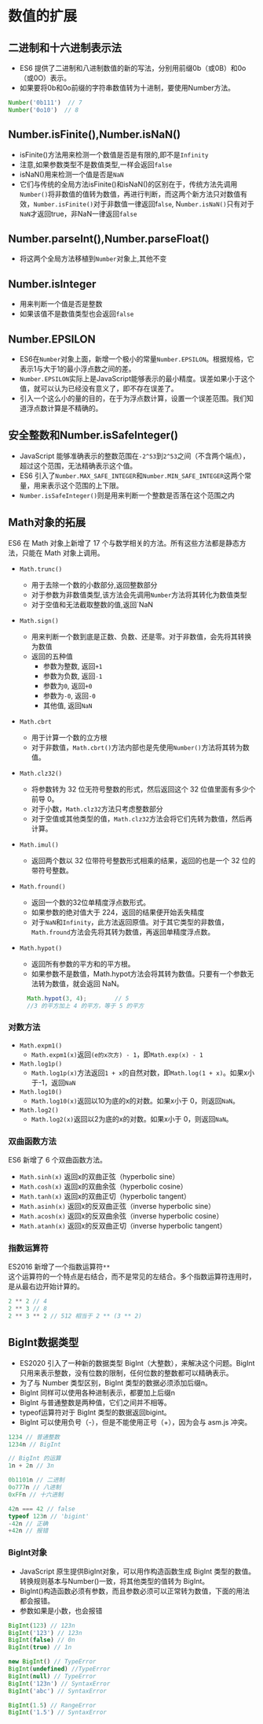 # 数值的扩展

## 二进制和十六进制表示法

- ES6 提供了二进制和八进制数值的新的写法，分别用前缀0b（或0B）和0o（或0O）表示。
- 如果要将0b和0o前缀的字符串数值转为十进制，要使用Number方法。

```JavaScript
Number('0b111')  // 7
Number('0o10')  // 8
```

## Number.isFinite(),Number.isNaN()

- isFinite()方法用来检测一个数值是否是有限的,即不是`Infinity`
- 注意,如果参数类型不是数值类型,一样会返回`false`
- isNaN()用来检测一个值是否是`NaN`
- 它们与传统的全局方法isFinite()和isNaN()的区别在于，传统方法先调用`Number()`将非数值的值转为数值，再进行判断，而这两个新方法只对数值有效，`Number.isFinite()`对于非数值一律返回f`alse`, N`umber.isNaN()`只有对于`NaN`才返回true，非NaN一律返回`false`

## Number.parseInt(),Number.parseFloat()

- 将这两个全局方法移植到`Number`对象上,其他不变

## Number.isInteger

- 用来判断一个值是否是整数
- 如果该值不是数值类型也会返回`false`

## Number.EPSILON

- ES6在`Number`对象上面，新增一个极小的常量`Number.EPSILON`。根据规格，它表示1与大于1的最小浮点数之间的差。
- `Number.EPSILON`实际上是JavaScript能够表示的最小精度。误差如果小于这个值，就可以认为已经没有意义了，即不存在误差了。
- 引入一个这么小的量的目的，在于为浮点数计算，设置一个误差范围。我们知道浮点数计算是不精确的。

## 安全整数和Number.isSafeInteger()

- JavaScript 能够准确表示的整数范围在`-2^53`到`2^53`之间（不含两个端点），超过这个范围，无法精确表示这个值。
- ES6 引入了`Number.MAX_SAFE_INTEGER`和`Number.MIN_SAFE_INTEGER`这两个常量，用来表示这个范围的上下限。
- `Number.isSafeInteger()`则是用来判断一个整数是否落在这个范围之内

## Math对象的拓展

ES6 在 Math 对象上新增了 17 个与数学相关的方法。所有这些方法都是静态方法，只能在 Math 对象上调用。

- `Math.trunc()`
  - 用于去除一个数的小数部分,返回整数部分
  - 对于参数为非数值类型,该方法会先调用`Number`方法将其转化为数值类型
  - 对于空值和无法截取整数的值,返回`NaN
- `Math.sign()`
  - 用来判断一个数到底是正数、负数、还是零。对于非数值，会先将其转换为数值
  - 返回的五种值
    - 参数为整数, 返回`+1`
    - 参数为负数, 返回`-1`
    - 参数为`0`, 返回`+0`
    - 参数为`-0`, 返回`-0`
    - 其他值, 返回`NaN`
- `Math.cbrt`
  - 用于计算一个数的立方根
  - 对于非数值，`Math.cbrt()`方法内部也是先使用`Number()`方法将其转为数值。
- `Math.clz32()`
  - 将参数转为 32 位无符号整数的形式，然后返回这个 32 位值里面有多少个前导 0。
  - 对于小数，`Math.clz32`方法只考虑整数部分
  - 对于空值或其他类型的值，`Math.clz32`方法会将它们先转为数值，然后再计算。
- `Math.imul()`
  - 返回两个数以 32 位带符号整数形式相乘的结果，返回的也是一个 32 位的带符号整数。
- `Math.fround()`
  - 返回一个数的32位单精度浮点数形式。
  - 如果参数的绝对值大于 224，返回的结果便开始丢失精度
  - 对于`NaN`和`Infinity`，此方法返回原值。对于其它类型的非数值，`Math.fround`方法会先将其转为数值，再返回单精度浮点数。
- `Math.hypot()`
  - 返回所有参数的平方和的平方根。
  - 如果参数不是数值，Math.hypot方法会将其转为数值。只要有一个参数无法转为数值，就会返回 NaN。

  ```JavaScript
    Math.hypot(3, 4);        // 5
    //3 的平方加上 4 的平方，等于 5 的平方
  ```

### 对数方法

- `Math.expm1()`
  - `Math.expm1(x)`返回`(e的x次方) - 1`，即`Math.exp(x) - 1`
- `Math.log1p()`
  - `Math.log1p(x)`方法返回`1 + x`的自然对数，即`Math.log(1 + x)`。如果x小于-1，返回`NaN`
- `Math.log10()`
  - `Math.log10(x)`返回以10为底的x的对数。如果x小于 0，则返回`NaN`。
- `Math.log2()`
  - `Math.log2(x)`返回以2为底的x的对数。如果x小于 0，则返回`NaN`。

### 双曲函数方法

ES6 新增了 6 个双曲函数方法。

- `Math.sinh(x)` 返回x的双曲正弦（hyperbolic sine）
- `Math.cosh(x)` 返回x的双曲余弦（hyperbolic cosine）
- `Math.tanh(x)` 返回x的双曲正切（hyperbolic tangent）
- `Math.asinh(x)` 返回x的反双曲正弦（inverse hyperbolic sine）
- `Math.acosh(x)` 返回x的反双曲余弦（inverse hyperbolic cosine）
- `Math.atanh(x)` 返回x的反双曲正切（inverse hyperbolic tangent）

### 指数运算符

ES2016 新增了一个指数运算符`**`  
这个运算符的一个特点是右结合，而不是常见的左结合。多个指数运算符连用时，是从最右边开始计算的。

```JavaScript
2 ** 2 // 4
2 ** 3 // 8
2 ** 3 ** 2 // 512 相当于 2 ** (3 ** 2)
```

## BigInt数据类型

- ES2020 引入了一种新的数据类型 BigInt（大整数），来解决这个问题。BigInt 只用来表示整数，没有位数的限制，任何位数的整数都可以精确表示。
- 为了与 Number 类型区别，BigInt 类型的数据必须添加后缀n。
- BigInt 同样可以使用各种进制表示，都要加上后缀n
- BigInt 与普通整数是两种值，它们之间并不相等。
- typeof运算符对于 BigInt 类型的数据返回bigint。
- BigInt 可以使用负号（-），但是不能使用正号（+），因为会与 asm.js 冲突。

```JavaScript
1234 // 普通整数
1234n // BigInt

// BigInt 的运算
1n + 2n // 3n

0b1101n // 二进制
0o777n // 八进制
0xFFn // 十六进制

42n === 42 // false
typeof 123n // 'bigint'
-42n // 正确
+42n // 报错
```

### BigInt对象

- JavaScript 原生提供BigInt对象，可以用作构造函数生成 BigInt 类型的数值。转换规则基本与Number()一致，将其他类型的值转为 BigInt。
- BigInt()构造函数必须有参数，而且参数必须可以正常转为数值，下面的用法都会报错。
- 参数如果是小数，也会报错

```JavaScript
BigInt(123) // 123n
BigInt('123') // 123n
BigInt(false) // 0n
BigInt(true) // 1n

new BigInt() // TypeError
BigInt(undefined) //TypeError
BigInt(null) // TypeError
BigInt('123n') // SyntaxError
BigInt('abc') // SyntaxError

BigInt(1.5) // RangeError
BigInt('1.5') // SyntaxError
```
